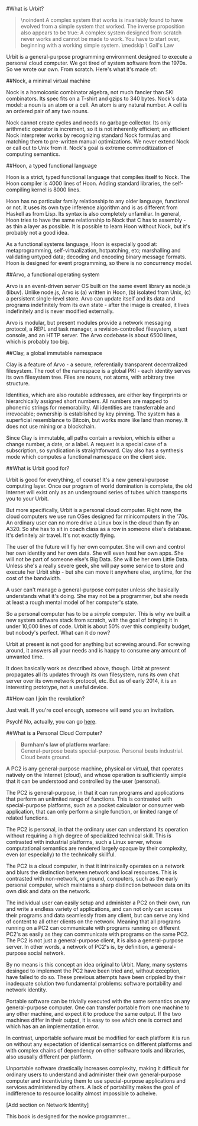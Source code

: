 #What is Urbit?

> \noindent A complex system that works is invariably found to have evolved from a
> simple system that worked. The inverse proposition also appears to be true:
> A complex system designed from scratch never works and cannot be made to
> work. You have to start over, beginning with a working simple system.
> \medskip \\
> Gall's Law


Urbit is a general-purpose programming environment designed to execute a personal cloud computer. We got tired of system software from the 1970s. So we wrote our own. From scratch. Here's what it's made of:

##Nock, a minimal virtual machine

Nock is a homoiconic combinator algebra, not much fancier than SKI combinators. Its spec fits on a T-shirt and gzips to 340 bytes. Nock's data model: a noun is an atom or a cell. An atom is any natural number. A cell is an ordered pair of any two nouns. 

Nock cannot create cycles and needs no garbage collector. Its only arithmetic operator is increment, so it is not inherently efficient; an efficient Nock interpreter works by recognizing standard Nock formulas and matching them to pre-written manual optimizations. We never extend Nock or call out to Unix from it. Nock's goal is extreme commoditization of computing semantics.


##Hoon, a typed functional language 

Hoon is a strict, typed functional language that compiles itself to Nock. The Hoon compiler is 4000 lines of Hoon. Adding standard libraries, the self-compiling kernel is 8000 lines.

Hoon has no particular family relationship to any older language, functional or not. It uses its own type inference algorithm and is as different from Haskell as from Lisp. Its syntax is also completely unfamiliar. In general, Hoon tries to have the same relationship to Nock that C has to assembly - as thin a layer as possible. It is possible to learn Hoon without Nock, but it's probably not a good idea.

As a functional systems language, Hoon is especially good at: metaprogramming, self-virtualization, hotpatching, etc; marshalling and validating untyped data; decoding and encoding binary message formats. Hoon is designed for event programming, so there is no concurrency model.

##Arvo, a functional operating system

Arvo is an event-driven server OS built on the same event library as node.js (libuv). Unlike node.js, Arvo is (a) written in Hoon, (b) isolated from Unix, (c) a persistent single-level store. Arvo can update itself and its data and programs indefinitely from its own state - after the image is created, it lives indefinitely and is never modified externally.

Arvo is modular, but present modules provide a network messaging protocol, a REPL and task manager, a revision-controlled filesystem, a text console, and an HTTP server. The Arvo codebase is about 6500 lines, which is probably too big.

##Clay, a global immutable namespace

Clay is a feature of Arvo - a secure, referentially transparent decentralized filesystem. The root of the namespace is a global PKI - each identity serves its own filesystem tree. Files are nouns, not atoms, with arbitrary tree structure.

Identities, which are also routable addresses, are either key fingerprints or hierarchically assigned short numbers. All numbers are mapped to phonemic strings for memorability. All identities are transferrable and irrevocable; ownership is established by key pinning. The system has a superficial resemblance to Bitcoin, but works more like land than money. It does not use mining or a blockchain.

Since Clay is immutable, all paths contain a revision, which is either a change number, a date, or a label. A request is a special case of a subscription, so syndication is straightforward. Clay also has a synthesis mode which computes a functional namespace on the client side.

##What is Urbit good for?

Urbit is good for everything, of course! It's a new general-purpose computing layer. Once our program of world domination is complete, the old Internet will exist only as an underground series of tubes which transports you to your Urbit.

But more specifically, Urbit is a personal cloud computer. Right now, the cloud computers we use run OSes designed for minicomputers in the '70s. An ordinary user can no more drive a Linux box in the cloud than fly an A320. So she has to sit in coach class as a row in someone else's database. It's definitely air travel. It's not exactly flying.

The user of the future will fly her own computer. She will own and control her own identity and her own data. She will even host her own apps. She will not be part of someone else's Big Data. She will be her own Little Data. Unless she's a really severe geek, she will pay some service to store and execute her Urbit ship - but she can move it anywhere else, anytime, for the cost of the bandwidth.

A user can't manage a general-purpose computer unless she basically understands what it's doing. She may not be a programmer, but she needs at least a rough mental model of her computer's state.

So a personal computer has to be a *simple* computer. This is why we built a new system software stack from scratch, with the goal of bringing it in under 10,000 lines of code. Urbit is about 50% over this complexity budget, but nobody's perfect.
What can it do now?

Urbit at present is not good for anything but screwing around. For screwing around, it answers all your needs and is happy to consume any amount of unwanted time.

It does basically work as described above, though. Urbit at present propagates all its updates through its own filesystem, runs its own chat server over its own network protocol, etc. But as of early 2014, it is an interesting prototype, not a useful device.

##How can I join the revolution?

Just wait. If you're cool enough, someone will send you an invitation.

Psych! No, actually, you can go [here](www.urbit.org/setup).


##What is a Personal Cloud Computer?

>**Burnham's law of platform warfare:**  
>General-purpose beats special-purpose. Personal beats industrial. Cloud beats ground.

A PC2 is any general-purpose machine, physical or virtual, that operates
natively on the Internet (cloud), and whose operation is sufficiently simple
that it can be understood and controlled by the user (personal). 

The PC2 is general-purpose, in that it can run programs and applications that
perform an unlimited range of functions. This is contrasted with special-purpose
platforms, such as a pocket calculator or consumer web application, that can
only perform a single function, or limited range of related functions.

The PC2 is personal, in that the ordinary user can understand its operation
without requiring a high degree of specialized technical skill. This is
contrasted with industrial platforms, such a Linux server, whose computational
semantics are rendered largely opaque by their complexity, even (or especially) to the technically skillful.

The PC2 is a cloud computer, in that it intrinsically operates on a network and
blurs the distinction between network and local resources. This is contrasted
with non-network, or ground, computers, such as the early personal computer,
which maintains a sharp distinction between data on its own disk and data on
the network.

The individual user can easily setup and administer a PC2 on their own, run and
write a endless variety of applications, and can not only can access their
programs and data seamlessly from any client, but can serve any kind of content
to all other clients on the network. Meaning that all programs running on a
PC2 can communicate with programs running on different PC2's as easily as they
can communicate with programs on the same PC2. The PC2 is not just a
general-purpose client, it is also a general-purpose server. In other words, a
network of PC2's is, by definition, a general-purpose social network. 

By no means is this concept an idea original to Urbit. Many, many systems
desinged to implement the PC2 have been tried and, without exception, have
failed to do so. These previous attempts have been crippled by their inadequate
solution two fundamental problems: software portability and network identity.

Portable software can be trivially executed with the same semantics on any
general-purpose computer. One can transfer portable from one machine to any
other machine, and expect it to produce the same output. If the two machines
differ in their output, it is easy to see which one is correct and which has an 
an implementation error.

In contrast, unportable sofware must be modified for each platform
it is run on without any expectation of identical semantics on different
platforms and with complex chains of dependency on other software tools and
libraries, also ususally different per platform.

Unportable software drastically increases complexity, making it difficult for
ordinary users to understand and administer their own general-purpose computer
and incentivizing them to use special-purpose applications and services
administered by others. A lack of portability makes the goal of
indifference to resource locality almost impossible to acheive. 

[Add section on Network Identity]


This book is designed for the novice programmer...

